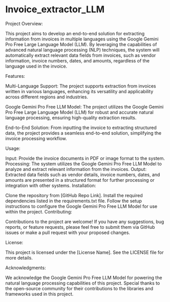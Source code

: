 # Invoice_extractor_LLM

Project Overview:

This project aims to develop an end-to-end solution for extracting information from invoices in multiple languages using the Google Gemini Pro Free Large Language Model (LLM). By leveraging the capabilities of advanced natural language processing (NLP) techniques, the system will automatically extract relevant data fields from invoices, such as vendor information, invoice numbers, dates, and amounts, regardless of the language used in the invoice.

Features:

Multi-Language Support: The project supports extraction from invoices written in various languages, enhancing its versatility and applicability across different regions and industries.

Google Gemini Pro Free LLM Model: The project utilizes the Google Gemini Pro Free Large Language Model (LLM) for robust and accurate natural language processing, ensuring high-quality extraction results.

End-to-End Solution: From inputting the invoice to extracting structured data, the project provides a seamless end-to-end solution, simplifying the invoice processing workflow.

Usage:

Input: Provide the invoice documents in PDF or image format to the system.
Processing: The system utilizes the Google Gemini Pro Free LLM Model to analyze and extract relevant information from the invoices.
Output: Extracted data fields such as vendor details, invoice numbers, dates, and amounts are presented in a structured format for further processing or integration with other systems.
Installation:

Clone the repository from [GitHub Repo Link].
Install the required dependencies listed in the requirements.txt file.
Follow the setup instructions to configure the Google Gemini Pro Free LLM Model for use within the project.
Contributing:

Contributions to the project are welcome! If you have any suggestions, bug reports, or feature requests, please feel free to submit them via GitHub issues or make a pull request with your proposed changes.

License:

This project is licensed under the [License Name]. See the LICENSE file for more details.

Acknowledgments:

We acknowledge the Google Gemini Pro Free LLM Model for powering the natural language processing capabilities of this project.
Special thanks to the open-source community for their contributions to the libraries and frameworks used in this project.
